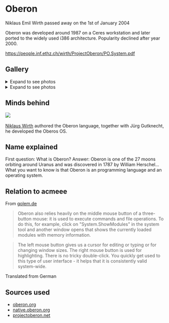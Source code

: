 # Oberon

Niklaus Emil Wirth passed away on the 1st of January 2004

Oberon was developed around 1987 on a Ceres workstation and later ported to the widely used i386 architecture. Popularity declined after year 2000.

https://people.inf.ethz.ch/wirth/ProjectOberon/PO.System.pdf

## Gallery

<details><summary>Expand to see photos</summary>
Photos taken from Project Oberon - the design of an operating system and compiler
N. Wirth, J. Gutknecht
Published 2 November 1992

<img src=1.avif>
the Oberon gadgets gui desktop

<img src=2.avif>
a viewer class desktop organizing overlapping frames

<img src=3.avif>
the layout of a standard cedar screen showing command row and icon row

<img src=4.avif>
screen layout produced by unconstrained tiling

<img src=5.avif>
standard oberon configuration featuring two logically adjacent displays of equal size and structure

<img src=6.avif>
simulated desktop, showing overlapping viewers. (b) partial overlappings in the desktop model

<img src=7.avif>
typical oberon display configuration consisting of seven viewers
</details>

<details><summary>Expand to see photos</summary>

</details>

## Minds behind

<img src=index.avif>

[Niklaus Wirth](https://people.inf.ethz.ch/wirth/) authored the Oberon language, together with Jürg Gutknecht, he developed the Oberos OS.

## Name explained

First question: What is Oberon? Answer: Oberon is one of the 27 moons orbiting around Uranus and was discovered in 1787 by William Herschel... What you want to know is that Oberon is an programming language and an operating system. 

## Relation to acmeee

From [golem.de](https://www.golem.de/news/oberon-eth-das-schweizer-system-2301-170754-2.html)

> Oberon also relies heavily on the middle mouse button of a three-button mouse: it is used to execute commands and file operations. To do this, for example, click on "System.ShowModules" in the system tool and another window opens that shows the currently loaded modules with memory information.

> The left mouse button gives us a cursor for editing or typing or for changing window sizes. The right mouse button is used for highlighting. There is no tricky double-click. You quickly get used to this type of user interface - it helps that it is consistently valid system-wide.

Translated from German

## Sources used

- [oberon.org](https://oberon.org)
- [native.oberon.org](http://native.oberon.org/)
- [projectoberon.net](https://www.projectoberon.net/)



